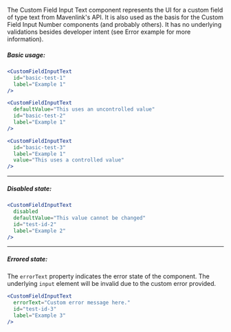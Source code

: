 The Custom Field Input Text component represents the UI for a custom field of type text from Mavenlink's API.
It is also used as the basis for the Custom Field Input Number components (and probably others).
It has no underlying validations besides developer intent (see Error example for more information).

##### Basic usage:

```jsx
<CustomFieldInputText
  id="basic-test-1"
  label="Example 1"
/>

<CustomFieldInputText
  defaultValue="This uses an uncontrolled value"
  id="basic-test-2"
  label="Example 1"
/>

<CustomFieldInputText
  id="basic-test-3"
  label="Example 1"
  value="This uses a controlled value"
/>
```
----
##### Disabled state:
```jsx
<CustomFieldInputText
  disabled
  defaultValue="This value cannot be changed"
  id="test-id-2"
  label="Example 2"
/>
```
----
##### Errored state:

The `errorText` property indicates the error state of the component.
The underlying `input` element will be invalid due to the custom error provided.

```jsx
<CustomFieldInputText
  errorText="Custom error message here."
  id="test-id-3"
  label="Example 3"
/>
```
